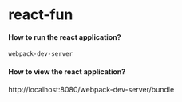 # react-fun
#### How to run the react application?
```webpack-dev-server```

#### How to view the react application?
http://localhost:8080/webpack-dev-server/bundle